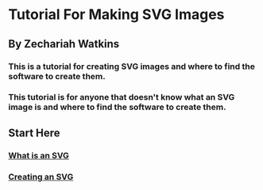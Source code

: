 # Tutorial For Making SVG Images
## By Zechariah Watkins
### This is a tutorial for creating SVG images and where to find the software to create them.
### This tutorial is for anyone that doesn't know what an SVG image is and where to find the software to create them.

## Start Here
### [ What is an SVG ](https://github.com/ZechWatkins/IT1600FinalProject_ziwmtb/blob/main/WhatIsSVG.md)
### [Creating an SVG](https://github.com/ZechWatkins/IT1600FinalProject_ziwmtb/blob/main/CreatingAnSVG.md)
